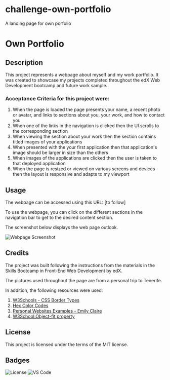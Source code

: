 # challenge-own-portfolio
A landing page for own porfolio

# Own Portfolio

## Description

This project represents a webpage about myself and my work portfolio. It was created to showcase my projects completed throughout the edX Web Development bootcamp and future work sample. 

### Acceptance Criteria for this project were: 
1. When the page is loaded the page presents your name, a recent photo or avatar, and links to sections about you, your work, and how to contact you
2. When one of the links in the navigation is clicked then the UI scrolls to the corresponding section
3. When viewing the section about your work then the section contains titled images of your applications
4. When presented with the your first application then that application's image should be larger in size than the others
5. When images of the applications are clicked then the user is taken to that deployed application
6. When the page is resized or viewed on various screens and devices then the layout is responsive and adapts to my viewport

## Usage

The webpage can be accessed using this URL: [to follow]

To use the webpage, you can click on the different sections in the navigation bar to get to the desired content section. 

The screenshot below displays the web page outlook.

![Webpage Screenshot](./Assets/portfolio-schreenshot.png)

## Credits

The project was built following the instructions from the materials in the Skills Bootcamp in Front-End Web Development by edX.

The pictures used throughout the page are from a personal trip to Tenerife. 

In addition, the following resources were used:
1. [W3Schools - CSS Border Types](https://www.w3schools.com/css/css_border.asp)
2. [Hex Color Codes](https://www.color-hex.com/)
4. [Personal Websites Examples - Emily Claire](https://www.wix.com/blog/personal-website-examples#viewer-1dim7)
5. [W3School:Object-fit property](https://www.w3schools.com/css/css3_object-fit.asp)

## License

This project is licensed under the terms of the MIT license.

## Badges

![License](https://img.shields.io/github/license/anadomuta/challenge-own-portfolio.svg)
![VS Code](https://img.shields.io/badge/Made%20with-VSCode-1f425f.svg)
